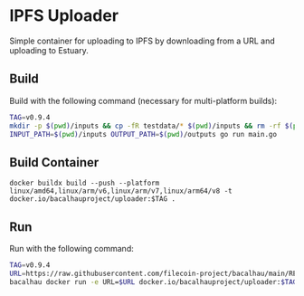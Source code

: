# IPFS Uploader
Simple container for uploading to IPFS by downloading from a URL and uploading to Estuary.

## Build
Build with the following command (necessary for multi-platform builds):
```bash
TAG=v0.9.4
mkdir -p $(pwd)/inputs && cp -fR testdata/* $(pwd)/inputs && rm -rf $(pwd)/outputs/*
INPUT_PATH=$(pwd)/inputs OUTPUT_PATH=$(pwd)/outputs go run main.go  
```

## Build Container
```
docker buildx build --push --platform linux/amd64,linux/arm/v6,linux/arm/v7,linux/arm64/v8 -t docker.io/bacalhauproject/uploader:$TAG .
```

## Run  
Run with the following command:
```bash
TAG=v0.9.4
URL=https://raw.githubusercontent.com/filecoin-project/bacalhau/main/README.md
bacalhau docker run -e URL=$URL docker.io/bacalhauproject/uploader:$TAG
```